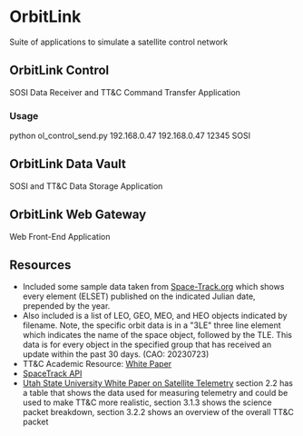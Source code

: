 # OrbitLink
Suite of applications to simulate a satellite control network

## OrbitLink Control
SOSI Data Receiver and TT&C Command Transfer Application

### Usage
python ol_control_send.py 192.168.0.47 192.168.0.47 12345 SOSI

## OrbitLink Data Vault
SOSI and TT&C Data Storage Application

## OrbitLink Web Gateway
Web Front-End Application

## Resources
- Included some sample data taken from [Space-Track.org](space-track.org/#recent) which shows every element (ELSET) published on the indicated Julian date, prepended by the year.  
- Also included is a list of LEO, GEO, MEO, and HEO objects indicated by filename. Note, the specific orbit data is in a "3LE" three line element which indicates the name of the space object, followed by the TLE. This data is for every object in the specified group that has received an update within the past 30 days. (CAO: 20230723)
- TT&C Academic Resource: [White Paper](https://link.springer.com/referenceworkentry/10.1007/978-1-4419-7671-0_69)
- [SpaceTrack API](https://www.space-track.org/documentation#api-formats)
- [Utah State University White Paper on Satellite Telemetry](https://digitalcommons.usu.edu/cgi/viewcontent.cgi?article=8846&context=etd) section 2.2 has a table that shows the data used for measuring telemetry and could be used to make TT&C more realistic, section 3.1.3 shows the science packet breakdown, section 3.2.2 shows an overview of the overall TT&C packet